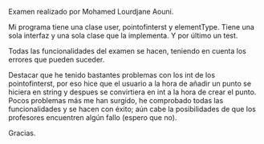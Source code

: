 
Examen realizado por Mohamed Lourdjane Aouni.

Mi programa tiene una clase user, pointofinterst y elementType. Tiene una sola interfaz y una sola clase que la implementa. Y por último un test.

Todas las funcionalidades del examen se hacen, teniendo en cuenta los errores que pueden suceder.

Destacar que he tenido bastantes problemas con los int de los pointofinterst, por eso hice que el usuario a la hora de añadir un punto se hiciera en string y despues se convirtiera en int a la hora de crear el punto.
Pocos problemas más me han surgido, he comprobado todas las funcionalidades y se hacen con éxito; aún cabe la posibilidades de que los profesores encuentren algún fallo (espero que no).

Gracias.
